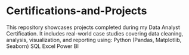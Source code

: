 # Certifications-and-Projects
This repository showcases projects completed during my Data Analyst Certification. It includes real-world case studies covering data cleaning, analysis, visualization, and reporting using:  Python (Pandas, Matplotlib, Seaborn)  SQL  Excel  Power BI
